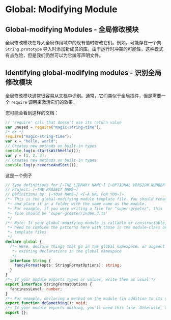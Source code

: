 # Global: Modifying Module

## Global-modifying Modules - 全局修改模块

全局修改模块在导入全局作用域中的现有值时修改它们。例如，可能存在一个向 `String.prototype` 导入时添加新成员的库。由于运行时冲突的可能性，这种模式有点危险，但是我们仍然可以为它编写声明文件。

## Identifying global-modifying modules - 识别全局修改模块

全局修改模块通常很容易从文档中识别。通常，它们类似于全局插件，但是需要一个 `require` 调用来激活它们的效果。

您可能会看到这样的文档：

```js
// 'require' call that doesn't use its return value
var unused = require("magic-string-time");
/* or */
require("magic-string-time");
var x = "hello, world";
// Creates new methods on built-in types
console.log(x.startsWithHello());
var y = [1, 2, 3];
// Creates new methods on built-in types
console.log(y.reverseAndSort());
```

这是一个例子

```typescript
// Type definitions for [~THE LIBRARY NAME~] [~OPTIONAL VERSION NUMBER~]
// Project: [~THE PROJECT NAME~]
// Definitions by: [~YOUR NAME~] <[~A URL FOR YOU~]>
/*~ This is the global-modifying module template file. You should rename it to index.d.ts
 *~ and place it in a folder with the same name as the module.
 *~ For example, if you were writing a file for "super-greeter", this
 *~ file should be 'super-greeter/index.d.ts'
 */
/*~ Note: If your global-modifying module is callable or constructable, you'll
 *~ need to combine the patterns here with those in the module-class or module-function
 *~ template files
 */
declare global {
  /*~ Here, declare things that go in the global namespace, or augment
   *~ existing declarations in the global namespace
   */
  interface String {
    fancyFormat(opts: StringFormatOptions): string;
  }
}
/*~ If your module exports types or values, write them as usual */
export interface StringFormatOptions {
  fancinessLevel: number;
}
/*~ For example, declaring a method on the module (in addition to its global side effects) */
export function doSomething(): void;
/*~ If your module exports nothing, you'll need this line. Otherwise, delete it */
export {};
```
